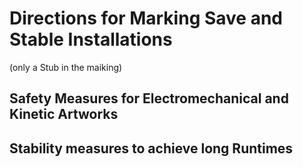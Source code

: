 # Directions for Marking Save and Stable Installations

(only a Stub in the maiking)

## Safety Measures for Electromechanical and Kinetic Artworks

## Stability measures to achieve long Runtimes

